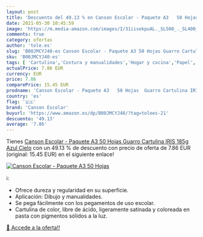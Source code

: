 ```yaml
---
layout: post
title: 'Descuento del 49.13 % en Canson Escolar - Paquete A3   50 Hojas  '
date: 2021-05-30 10:45:59
image: 'https://m.media-amazon.com/images/I/31iisekpuAL._SL500_._SL400_.jpg'
comments: true
category: ofertas
author: 'tole.es'
slug: 'B00JMCYJ40-es Canson Escolar - Paquete A3 50 Hojas Guarro Cartulina IRIS...'
sku: 'B00JMCYJ40-es'
tags: [ 'Cartulina','Costura y manualidades','Hogar y cocina','Papel','Papel y manualidades con papel','canson escolar','escolar', ]
actualPrice: 7.86 EUR
currency: EUR
price: 7.86
comparePrice: 15.45 EUR
prodname: 'Canson Escolar - Paquete A3   50 Hojas  Guarro Cartulina IRIS 185g Azul Cielo'
country: 'es'
flag: '🇪🇸'
brand: 'Canson Escolar'
buyurl: 'https://www.amazon.es/dp/B00JMCYJ40/?tag=tolees-21'
descuento: '49.13'
average: '7.86'
---
```


Tienes [Canson Escolar - Paquete A3   50 Hojas  Guarro Cartulina IRIS 185g Azul Cielo](https://www.amazon.es/dp/B00JMCYJ40/?tag=tolees-21) con un 49.13 % de descuento con precio de oferta de 7.86 EUR (original: 15.45 EUR) en el siguiente enlace!

[![Canson Escolar - Paquete A3   50 Hojas  ](https://m.media-amazon.com/images/I/31iisekpuAL._SL500_._SL400_.jpg)](https://www.amazon.es/dp/B00JMCYJ40/?tag=tolees-21)

ℹ️:

- Ofrece dureza y regularidad en su superficie.
- Aplicación: Dibujo y manualidades.
- Se pega fácilmente con los pegamentos de uso escolar.
- Cartulina de color, libre de ácido, ligeramente satinada y coloreada en pasta con pigmentos sólidos a la luz.

[🛒 Accede a la oferta!!](https://www.amazon.es/dp/B00JMCYJ40/?tag=tolees-21)
